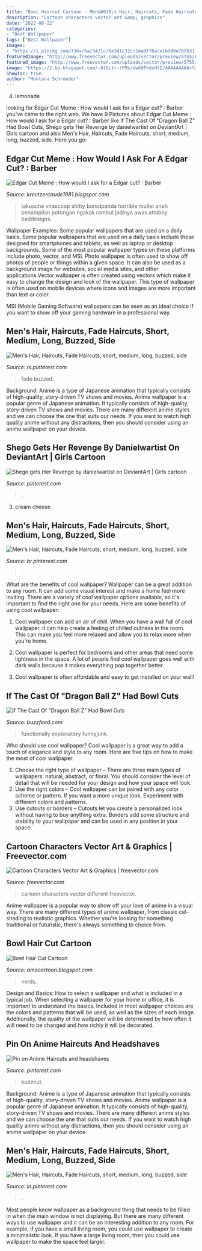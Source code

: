 ```yaml
---
title: "Bowl Haircut Cartoon - Men&#039;s Hair, Haircuts, Fade Haircuts, Short, Medium, Long, Buzzed, Side"
description: "Cartoon characters vector art &amp; graphics"
date: "2022-08-22"
categories:
- "Best Wallpaper"
tags: ["Best Wallpaper"]
images:
- "https://i.pinimg.com/736x/6a/34/1c/6a341c32cc14a9f78ace1bd49e78f831.jpg"
featuredImage: "http://www.freevector.com/uploads/vector/preview/5755/FreeVector-Cartoon-Characters.jpg"
featured_image: "http://www.freevector.com/uploads/vector/preview/5755/FreeVector-Cartoon-Characters.jpg"
image: "https://2.bp.blogspot.com/-8t9Ltr-rFMs/UwkUFhdsHlI/AAAAAAAAArY/8WFqlvLBxng/s1600/Picture5.jpg"
ShowToc: true
author: "Montana Schroeder"
---
```



4. lemonade 

	

		
looking for Edgar Cut Meme : How would I ask for a Edgar cut? : Barber you've came to the right web. We have 9 Pictures about Edgar Cut Meme : How would I ask for a Edgar cut? : Barber like If The Cast Of &quot;Dragon Ball Z&quot; Had Bowl Cuts, Shego gets Her Revenge by danielwartist on DeviantArt | Girls cartoon and also Men&#039;s Hair, Haircuts, Fade Haircuts, short, medium, long, buzzed, side. Here you go:
		
    
## Edgar Cut Meme : How Would I Ask For A Edgar Cut? : Barber

<img loading=lazy src="https://www.virascoop.com/wp-content/uploads/2017/02/10-terrible-haircuts-that-were-so-bad-they-became-say-no-more-memes-24.jpg" onerror="this.onerror=null;this.src='https://tse3.mm.bing.net/th?id=OIP.Ch9h1kqPIxBOIDfSuru1YwHaKR&amp;pid=15.1';" alt="Edgar Cut Meme : How would I ask for a Edgar cut? : Barber">

_Source: kreutzercaude1981.blogspot.com_

>takuache virascoop shitty boredpanda horrible mullet aneh penampilan potongan ngakak rambut jadinya awas attaboy baddesigns. 

	

Wallpaper Examples: Some popular wallpapers that are used on a daily basis.
Some popular wallpapers that are used on a daily basis include those designed for smartphones and tablets, as well as laptop or desktop backgrounds. Some of the most popular wallpaper types on these platforms include photo, vector, and MSI. 
Photo wallpaper is often used to show off photos of people or things within a given space. It can also be used as a background image for websites, social media sites, and other applications.Vector wallpaper is often created using vectors which make it easy to change the design and look of the wallpaper. This type of wallpaper is often used on mobile devices where icons and images are more important than text or color. 

MSI (Mobile Gaming Software) wallpapers can be seen as an ideal choice if you want to show off your gaming hardware in a professional way.

    
## Men&#039;s Hair, Haircuts, Fade Haircuts, Short, Medium, Long, Buzzed, Side

<img loading=lazy src="https://i.pinimg.com/736x/63/51/6d/63516d25211e01ec04113389e9d1bfef.jpg" onerror="this.onerror=null;this.src='https://tse3.mm.bing.net/th?id=OIP.ynWdA4OS-LaB7H_29dTt1gHaJQ&amp;pid=15.1';" alt="Men&#039;s Hair, Haircuts, Fade Haircuts, short, medium, long, buzzed, side">

_Source: nl.pinterest.com_

>fade buzzed. 

	

Background: Anime is a type of Japanese animation that typically consists of high-quality, story-driven TV shows and movies.
Anime wallpaper is a popular genre of Japanese animation. It typically consists of high-quality, story-driven TV shows and movies. There are many different anime styles and we can choose the one that suits our needs. If you want to watch high quality anime without any distractions, then you should consider using an anime wallpaper on your device.

    
## Shego Gets Her Revenge By Danielwartist On DeviantArt | Girls Cartoon

<img loading=lazy src="https://i.pinimg.com/236x/49/3d/97/493d97308c075ca517ad95298b2815e6.jpg?nii=t" onerror="this.onerror=null;this.src='https://tse3.mm.bing.net/th?id=OIP.R-YdjcrU-wbHk4rL-zKM-wAAAA&amp;pid=15.1';" alt="Shego gets Her Revenge by danielwartist on DeviantArt | Girls cartoon">

_Source: pinterest.com_

>. 

	

3. cream cheese 

    
## Men&#039;s Hair, Haircuts, Fade Haircuts, Short, Medium, Long, Buzzed, Side

<img loading=lazy src="https://i.pinimg.com/736x/78/2e/40/782e409a87b74d9049cd867af0df2c7d.jpg" onerror="this.onerror=null;this.src='https://tse1.mm.bing.net/th?id=OIP.uXPURk86MCyP_43bFPJbOQHaJQ&amp;pid=15.1';" alt="Men&#039;s Hair, Haircuts, Fade Haircuts, short, medium, long, buzzed, side">

_Source: br.pinterest.com_

>. 

	

What are the benefits of cool wallpaper?
Wallpaper can be a great addition to any room. It can add some visual interest and make a home feel more inviting. There are a variety of cool wallpaper options available, so it's important to find the right one for your needs. Here are some benefits of using cool wallpaper: 
1. Cool wallpaper can add an air of chill. When you have a wall full of cool wallpaper, it can help create a feeling of chilled outness in the room. This can make you feel more relaxed and allow you to relax more when you're home. 

2. Cool wallpaper is perfect for bedrooms and other areas that need some lightness in the space. A lot of people find cool wallpaper goes well with dark walls because it makes everything pop together better. 

3. Cool wallpaper is often affordable and easy to get installed on your wall!

    
## If The Cast Of &quot;Dragon Ball Z&quot; Had Bowl Cuts

<img loading=lazy src="https://img.buzzfeed.com/buzzfeed-static/static/2015-03/25/13/campaign_images/webdr05/if-the-cast-of-dragon-ball-z-had-bowl-cuts-2-22133-1427303291-17_dblbig.jpg" onerror="this.onerror=null;this.src='https://tse4.mm.bing.net/th?id=OIP.3pOqu0ODI7_O6CxMmqh3pgHaE6&amp;pid=15.1';" alt="If The Cast Of &quot;Dragon Ball Z&quot; Had Bowl Cuts">

_Source: buzzfeed.com_

>functionally explanatory funnyjunk. 

	

Who should use cool wallpaper?
Cool wallpaper is a great way to add a touch of elegance and style to any room. Here are five tips on how to make the most of cool wallpaper: 
1) Choose the right type of wallpaper – There are three main types of wallpapers: natural, abstract, or floral. You should consider the level of detail that will be needed for your design and how your space will look. 
2) Use the right colors – Cool wallpaper can be paired with any color scheme or pattern. If you want a more unique look, Experiment with different colors and patterns. 
3) Use cutouts or borders – Cutouts let you create a personalized look without having to buy anything extra. Borders add some structure and stability to your wallpaper and can be used in any position in your space.

    
## Cartoon Characters Vector Art &amp; Graphics | Freevector.com

<img loading=lazy src="http://www.freevector.com/uploads/vector/preview/5755/FreeVector-Cartoon-Characters.jpg" onerror="this.onerror=null;this.src='https://tse1.mm.bing.net/th?id=OIP.WUjeDTIkth9tnoX4sKTYgwHaFj&amp;pid=15.1';" alt="Cartoon Characters Vector Art &amp; Graphics | freevector.com">

_Source: freevector.com_

>cartoon characters vector different freevector. 

	

Anime wallpaper is a popular way to show off your love of anime in a visual way. There are many different types of anime wallpaper, from classic cel-shading to realistic graphics. Whether you're looking for something traditional or futuristic, there's always something to choice from.

    
## Bowl Hair Cut Cartoon

<img loading=lazy src="https://2.bp.blogspot.com/-8t9Ltr-rFMs/UwkUFhdsHlI/AAAAAAAAArY/8WFqlvLBxng/s1600/Picture5.jpg" onerror="this.onerror=null;this.src='https://tse4.mm.bing.net/th?id=OIP.Raeh4mlM4fgCp_YZamDNpQHaH1&amp;pid=15.1';" alt="Bowl Hair Cut Cartoon">

_Source: amzcartoon.blogspot.com_

>nerds. 

	

Design and Basics: How to select a wallpaper and what is included in a typical job.
When selecting a wallpaper for your home or office, it is important to understand the basics. Included in most wallpaper choices are the colors and patterns that will be used, as well as the sizes of each image. Additionally, the quality of the wallpaper will be determined by how often it will need to be changed and how richly it will be decorated.

    
## Pin On Anime Haircuts And Headshaves

<img loading=lazy src="https://i.pinimg.com/474x/c2/28/af/c228af38c091b7762730753a2c52707b.jpg" onerror="this.onerror=null;this.src='https://tse3.mm.bing.net/th?id=OIP.gyUheDIPCF5t37_uL6iVugAAAA&amp;pid=15.1';" alt="Pin on Anime Haircuts and headshaves">

_Source: pinterest.com_

>buzzcut. 

	

Background: Anime is a type of Japanese animation that typically consists of high-quality, story-driven TV shows and movies.
Anime wallpaper is a popular genre of Japanese animation. It typically consists of high-quality, story-driven TV shows and movies. There are many different anime styles and we can choose the one that suits our needs. If you want to watch high quality anime without any distractions, then you should consider using an anime wallpaper on your device.

    
## Men&#039;s Hair, Haircuts, Fade Haircuts, Short, Medium, Long, Buzzed, Side

<img loading=lazy src="https://i.pinimg.com/736x/6a/34/1c/6a341c32cc14a9f78ace1bd49e78f831.jpg" onerror="this.onerror=null;this.src='https://tse3.mm.bing.net/th?id=OIP.2Ly2GtY3a56lHp6D0s4WggHaHa&amp;pid=15.1';" alt="Men&#039;s Hair, Haircuts, Fade Haircuts, short, medium, long, buzzed, side">

_Source: in.pinterest.com_

>. 

	

Most people know wallpaper as a background thing that needs to be filled in when the main window is not displaying. But there are many different ways to use wallpaper and it can be an interesting addition to any room. For example, if you have a small living room, you could use wallpaper to create a minimalistic look. If you have a large living room, then you could use wallpaper to make the space feel larger.

